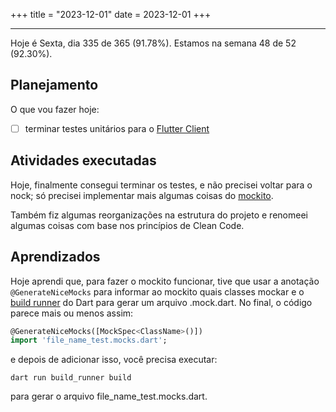 +++
title = "2023-12-01"
date = 2023-12-01
+++

---

Hoje é Sexta, dia 335 de 365 (91.78%). Estamos na semana 48 de 52 (92.30%).

## Planejamento

O que vou fazer hoje:

- [ ] terminar testes unitários para o [Flutter Client](https://github.com/OmnicodeSolutions/luisa_drf_flutter_client)

## Atividades executadas

Hoje, finalmente consegui terminar os testes, e não precisei voltar para o nock; só precisei implementar mais algumas coisas do [mockito](https://pub.dev/packages/mockito).

Também fiz algumas reorganizações na estrutura do projeto e renomeei algumas coisas com base nos princípios de Clean Code.

## Aprendizados

Hoje aprendi que, para fazer o mockito funcionar, tive que usar a anotação `@GenerateNiceMocks` para informar ao mockito quais classes mockar e o [build runner](https://pub.dev/packages/build_runner) do Dart para gerar um arquivo .mock.dart. No final, o código parece mais ou menos assim:

```dart
@GenerateNiceMocks([MockSpec<ClassName>()])
import 'file_name_test.mocks.dart';
```

e depois de adicionar isso, você precisa executar:

`dart run build_runner build`

para gerar o arquivo file_name_test.mocks.dart.
